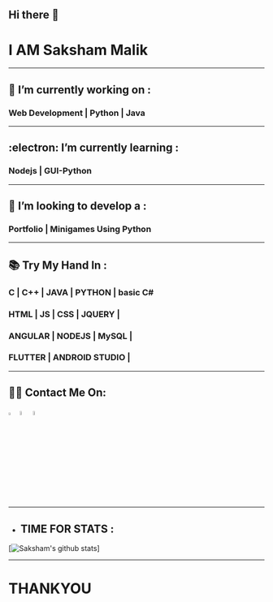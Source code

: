 ## Hi there 👋
# I AM Saksham Malik
<hr>

##  :jack_o_lantern: I’m currently working on :
### Web Development | Python  | Java
<hr>

##  :electron: I’m currently learning :
### Nodejs | GUI-Python
<hr>

## 🤔 I’m looking to develop a :
### Portfolio |  Minigames Using Python
<hr>

## 📚	Try My Hand In :

### C | C++ | JAVA | PYTHON | basic C#
### HTML | JS | CSS | JQUERY |
### ANGULAR | NODEJS | MySQL |
### FLUTTER | ANDROID STUDIO |

<hr>

## :man_technologist: Contact Me On:

 [<img src="https://sourcerer.io/icons/logo-sharing.svg" width="3.5%" alt="Sourcerer"/>](https://sourcerer.io/SaKsHaMaLiK)  [<img src="https://img.icons8.com/fluent/48/000000/instagram-new.png" width="4.5%"/>](https://www.instagram.com/saksham._.malik/)  [<img src="https://img.icons8.com/color/48/000000/linkedin.png" width="4.5%"/>](https://www.linkedin.com/in/saksham-malik-a7b13318b/)

<hr>

+ ## TIME FOR STATS :

[![Saksham's github stats](https://github-readme-stats.vercel.app/api?username=SaKsHaMaLiK&show_icons=true&theme=radical)]

<hr>

# THANKYOU
